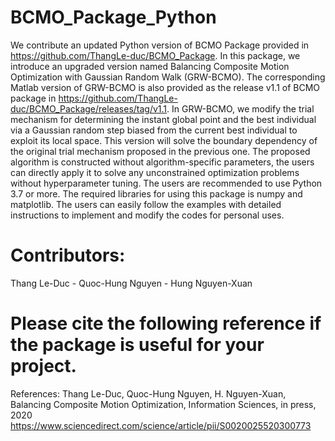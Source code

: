 # BCMO_Package_Python
We contribute an updated Python version of BCMO Package provided in https://github.com/ThangLe-duc/BCMO_Package. In this package, we introduce an upgraded version named Balancing Composite Motion Optimization with Gaussian Random Walk (GRW-BCMO). The corresponding Matlab version of GRW-BCMO is also provided as the release v1.1 of BCMO package in https://github.com/ThangLe-duc/BCMO_Package/releases/tag/v1.1.
In GRW-BCMO, we modify the trial mechanism for determining the instant global point and the best individual via a Gaussian random step biased from the current best individual to exploit its local space. This version will solve the boundary dependency of the original trial mechanism proposed in the previous one. The proposed algorithm is constructed without algorithm-specific parameters, the users can directly apply it to solve any unconstrained optimization problems without hyperparameter tuning.
The users are recommended to use Python 3.7 or more. The required libraries for using this package is numpy and matplotlib. The users can easily follow the examples with detailed instructions to implement and modify the codes for personal uses. 
# Contributors:
Thang Le-Duc - Quoc-Hung Nguyen - Hung Nguyen-Xuan 
# Please cite the following reference if the package is useful for your project.
References:
Thang Le-Duc, Quoc-Hung Nguyen, H. Nguyen-Xuan, Balancing Composite Motion Optimization, Information Sciences, in press, 2020 https://www.sciencedirect.com/science/article/pii/S0020025520300773
